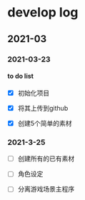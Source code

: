 # develop log


## 2021-03


### 2021-03-23

#### to do list
- [x] 初始化项目
- [x] 将其上传到github
- [x] 创建5个简单的素材


### 2021-3-25
- [ ] 创建所有的已有素材
- [ ] 角色设定
- [ ] 分离游戏场景主程序


